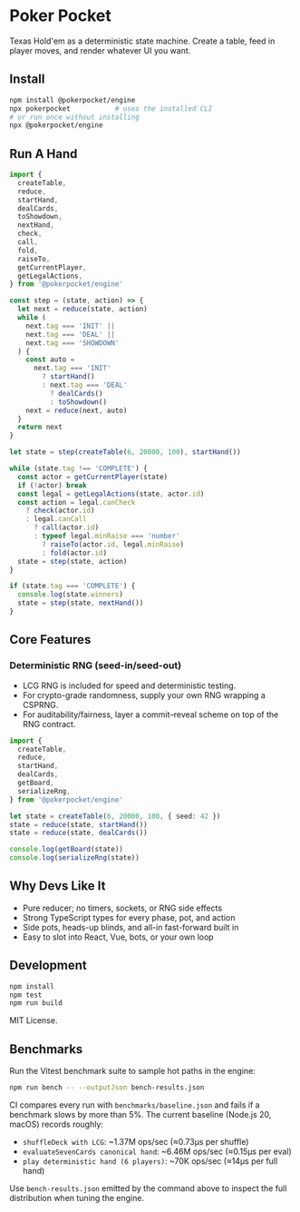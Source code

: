 # Poker Pocket

Texas Hold'em as a deterministic state machine. Create a table, feed in player moves, and render whatever UI you want.

## Install

```bash
npm install @pokerpocket/engine
npx pokerpocket           # uses the installed CLI
# or run once without installing
npx @pokerpocket/engine
```

## Run A Hand

```typescript
import {
  createTable,
  reduce,
  startHand,
  dealCards,
  toShowdown,
  nextHand,
  check,
  call,
  fold,
  raiseTo,
  getCurrentPlayer,
  getLegalActions,
} from '@pokerpocket/engine'

const step = (state, action) => {
  let next = reduce(state, action)
  while (
    next.tag === 'INIT' ||
    next.tag === 'DEAL' ||
    next.tag === 'SHOWDOWN'
  ) {
    const auto =
      next.tag === 'INIT'
        ? startHand()
        : next.tag === 'DEAL'
          ? dealCards()
          : toShowdown()
    next = reduce(next, auto)
  }
  return next
}

let state = step(createTable(6, 20000, 100), startHand())

while (state.tag !== 'COMPLETE') {
  const actor = getCurrentPlayer(state)
  if (!actor) break
  const legal = getLegalActions(state, actor.id)
  const action = legal.canCheck
    ? check(actor.id)
    : legal.canCall
      ? call(actor.id)
      : typeof legal.minRaise === 'number'
        ? raiseTo(actor.id, legal.minRaise)
        : fold(actor.id)
  state = step(state, action)
}

if (state.tag === 'COMPLETE') {
  console.log(state.winners)
  state = step(state, nextHand())
}
```

## Core Features

### Deterministic RNG (seed-in/seed-out)

- LCG RNG is included for speed and deterministic testing.
- For crypto-grade randomness, supply your own RNG wrapping a CSPRNG.
- For auditability/fairness, layer a commit–reveal scheme on top of the RNG contract.

```typescript
import {
  createTable,
  reduce,
  startHand,
  dealCards,
  getBoard,
  serializeRng,
} from '@pokerpocket/engine'

let state = createTable(6, 20000, 100, { seed: 42 })
state = reduce(state, startHand())
state = reduce(state, dealCards())

console.log(getBoard(state))
console.log(serializeRng(state))
```

## Why Devs Like It

- Pure reducer; no timers, sockets, or RNG side effects
- Strong TypeScript types for every phase, pot, and action
- Side pots, heads-up blinds, and all-in fast-forward built in
- Easy to slot into React, Vue, bots, or your own loop

## Development

```bash
npm install
npm test
npm run build
```

MIT License.

## Benchmarks

Run the Vitest benchmark suite to sample hot paths in the engine:

```bash
npm run bench -- --outputJson bench-results.json
```

CI compares every run with `benchmarks/baseline.json` and fails if a benchmark slows by more than 5%. The current baseline (Node.js 20, macOS) records roughly:

- `shuffleDeck with LCG`: ~1.37M ops/sec (≈0.73µs per shuffle)
- `evaluateSevenCards canonical hand`: ~6.46M ops/sec (≈0.15µs per eval)
- `play deterministic hand (6 players)`: ~70K ops/sec (≈14µs per full hand)

Use `bench-results.json` emitted by the command above to inspect the full distribution when tuning the engine.
